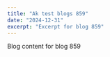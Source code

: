 ```yaml
---
title: "Ak test blogs 859"
date: "2024-12-31"
excerpt: "Excerpt for blog 859"
---
```


Blog content for blog 859